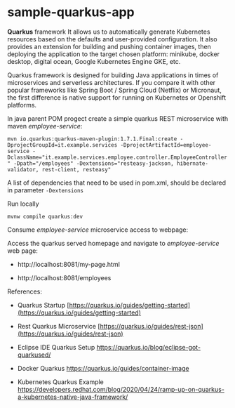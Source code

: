 # sample-quarkus-app
**Quarkus** framework It allows us to automatically generate Kubernetes resources based on the defaults and user-provided configuration. It also provides an extension for building and pushing container images, then deploying the application to the target chosen platform: minikube, docker desktop, digital ocean, Google Kubernetes Engine GKE, etc.

Quarkus framework is designed for building Java applications in times of microservices and  serverless architectures.  If you compare it with other popular frameworks like  Spring Boot / Spring Cloud (Netflix) or Micronaut, the first difference is native support for running on Kubernetes or Openshift platforms. 

In java parent POM progect create a simple quarkus REST microservice with maven _employee-service_:

`mvn io.quarkus:quarkus-maven-plugin:1.7.1.Final:create -DprojectGroupId=it.example.services -DprojectArtifactId=employee-service -DclassName="it.example.services.employee.controller.EmployeeController" -Dpath="/employees" -Dextensions="resteasy-jackson, hibernate-validator, rest-client, resteasy"`

A list of dependencies that need to be used in pom.xml, should be declared in parameter `-Dextensions`

Run locally 

`mvnw compile quarkus:dev`

Consume _employee-service_ microservice access to webpage:

Access the quarkus served homepage and navigate to _employee-service_ web page:

- http://localhost:8081/my-page.html

- http://localhost:8081/employees

References:

- Quarkus Startup [https://quarkus.io/guides/getting-started](https://quarkus.io/guides/getting-started)

- Rest Quarkus Microservice [https://quarkus.io/guides/rest-json](https://quarkus.io/guides/rest-json)

- Eclipse IDE Quarkus Setup https://quarkus.io/blog/eclipse-got-quarkused/

- Docker Quarkus https://quarkus.io/guides/container-image

- Kubernetes Quarkus Example https://developers.redhat.com/blog/2020/04/24/ramp-up-on-quarkus-a-kubernetes-native-java-framework/ 


